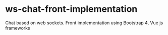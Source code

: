# ws-chat-front-implementation
Chat based on web sockets. Front implementation using Bootstrap 4, Vue js frameworks
